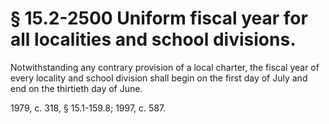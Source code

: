 # § 15.2-2500 Uniform fiscal year for all localities and school divisions.

<p>Notwithstanding any contrary provision of a local charter, the fiscal year of every locality and school division shall begin on the first day of July and end on the thirtieth day of June.</p><p>1979, c. 318, § 15.1-159.8; 1997, c. 587.</p>